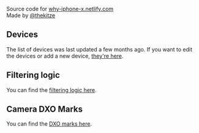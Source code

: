 Source code for [why-iphone-x.netlify.com](http://why-iphone-x.netlify.com)  
Made by [@thekitze](https://twitter.com/thekitze)

## Devices
The list of devices was last updated a few months ago.
If you want to edit the devices or add a new device, [they're here](https://github.com/kitze/phone-browser/tree/master/src/devices).

## Filtering logic

You can find the [filtering logic here](https://github.com/kitze/phone-browser/blob/master/src/filters.js). 

## Camera DXO Marks

You can find the [DXO marks here](https://github.com/kitze/phone-browser/blob/master/src/dxo-marks.js).
